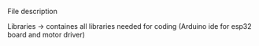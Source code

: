 File description

Libraries -> containes all libraries needed for coding (Arduino ide for esp32 board and motor driver)

